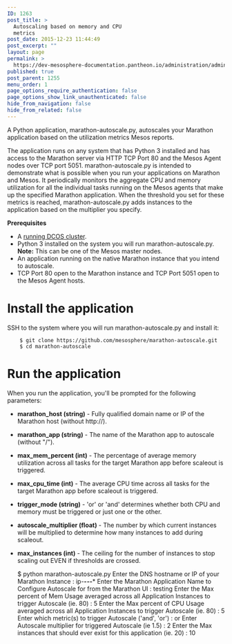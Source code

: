 ```yaml
---
ID: 1263
post_title: >
  Autoscaling based on memory and CPU
  metrics
post_date: 2015-12-23 11:44:49
post_excerpt: ""
layout: page
permalink: >
  https://dev-mesosphere-documentation.pantheon.io/administration/admin-tutorials/autoscaling-with-marathon/command-line-application-to-autoscale-based-on-memory-and-cpu-metrics/
published: true
post_parent: 1255
menu_order: 1
page_options_require_authentication: false
page_options_show_link_unauthenticated: false
hide_from_navigation: false
hide_from_related: false
---
```

A Python application, marathon-autoscale.py, autoscales your Marathon application based on the utilization metrics Mesos reports.

The application runs on any system that has Python 3 installed and has access to the Marathon server via HTTP TCP Port 80 and the Mesos Agent nodes over TCP port 5051. marathon-autoscale.py is intended to demonstrate what is possible when you run your applications on Marathon and Mesos. It periodically monitors the aggregate CPU and memory utilization for all the individual tasks running on the Mesos agents that make up the specified Marathon application. When the threshold you set for these metrics is reached, marathon-autoscale.py adds instances to the application based on the multiplier you specify.

**Prerequisites**

*   A [running DCOS cluster][1].
*   Python 3 installed on the system you will run marathon-autoscale.py. **Note:** This can be one of the Mesos master nodes.
*   An application running on the native Marathon instance that you intend to autoscale.
*   TCP Port 80 open to the Marathon instance and TCP Port 5051 open to the Mesos Agent hosts.

# Install the application

SSH to the system where you will run marathon-autoscale.py and install it:

        $ git clone https://github.com/mesosphere/marathon-autoscale.git 
        $ cd marathon-autoscale
    

# Run the application

When you run the application, you'll be prompted for the following parameters:

*   **marathon_host (string)** - Fully qualified domain name or IP of the Marathon host (without http://).
*   **marathon_app (string)** - The name of the Marathon app to autoscale (without "/").
*   **max_mem_percent (int)** - The percentage of average memory utilization across all tasks for the target Marathon app before scaleout is triggered.
*   **max_cpu_time (int)** - The average CPU time across all tasks for the target Marathon app before scaleout is triggered.
*   **trigger_mode (string)** - 'or' or 'and' determines whether both CPU and memory must be triggered or just one or the other.
*   **autoscale_multiplier (float)** - The number by which current instances will be multiplied to determine how many instances to add during scaleout.
*   **max_instances (int)** - The ceiling for the number of instances to stop scaling out EVEN if thresholds are crossed.

    $ python marathon-autoscale.py
    Enter the DNS hostname or IP of your Marathon Instance : ip-**-*-*-***
    Enter the Marathon Application Name to Configure Autoscale for from the Marathon UI : testing
    Enter the Max percent of Mem Usage averaged across all Application Instances to trigger Autoscale (ie. 80) : 5
    Enter the Max percent of CPU Usage averaged across all Application Instances to trigger Autoscale (ie. 80) : 5
    Enter which metric(s) to trigger Autoscale ('and', 'or') : or
    Enter Autoscale multiplier for triggered Autoscale (ie 1.5) : 2
    Enter the Max instances that should ever exist for this application (ie. 20) : 10

 [1]: https://docs.mesosphere.com/install/awscluster/